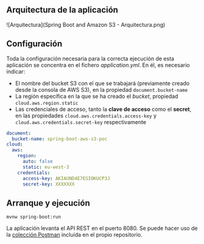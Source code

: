 ## Arquitectura de la aplicación

![Arquitectura](Spring Boot and Amazon S3 - Arquitectura.png)

## Configuración

Toda la configuración necesaria para la correcta ejecución de esta aplicación se concentra en el fichero *application.yml*. 
En él, es necesario indicar: 
* El nombre del bucket S3 con el que se trabajará (previamente creado desde la consola de AWS S3), en la propiedad ``document.bucket-name``
* La región específica en la que se ha creado el *bucket*, propiedad ``cloud.aws.region.static``
* Las credenciales de acceso, tanto la **clave de acceso** como el **secret**, en las propiedades ``cloud.aws.credentials.access-key`` y ``cloud.aws.credentials.secret-key`` respectivamente

```yml
document:
  bucket-name: spring-boot-aws-s3-poc
cloud:
  aws:
    region:
      auto: false
      static: eu-west-3
    credentials:
      access-key: AKIAUND4E7ESIOKUCP3J
      secret-key: XXXXXXX
```

## Arranque y ejecución

```
mvnw spring-boot:run
```

La aplicación levanta el API REST en el puerto 8080. 
Se puede hacer uso de la [colección Postman](https://github.com/consultia-it/spring-boot-filemanager-aws-s3/blob/main/Amazon%20S3%20tests.postman_collection.json) incluída en el propio repositorio.


